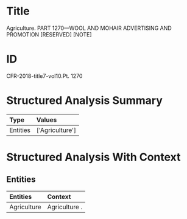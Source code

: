 # Title

 Agriculture. PART 1270—WOOL AND MOHAIR ADVERTISING AND PROMOTION [RESERVED] [NOTE]


# ID

 CFR-2018-title7-vol10.Pt. 1270


# Structured Analysis Summary

| Type     | Values          |
|:---------|:----------------|
| Entities | ['Agriculture'] |


# Structured Analysis With Context

 


## Entities

| Entities    | Context       |
|:------------|:--------------|
| Agriculture | Agriculture . |


